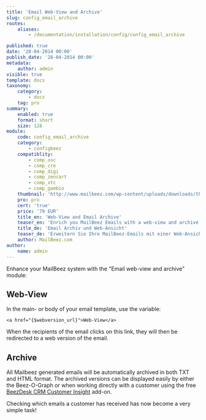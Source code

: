 ```yaml
---
title: 'Email Web-View and Archive'
slug: config_email_archive
routes:
    aliases:
        - /documentation/installation/config/config_email_archive

published: true
date: '28-04-2014 00:00'
publish_date: '28-04-2014 00:00'
metadata:
    author: admin
visible: true
template: docs
taxonomy:
    category:
        - docs
    tag: pro
summary:
    enabled: true
    format: short
    size: 128
module:
    code: config_email_archive
    category:
        - configbeez
    compatiblity:
        - comp_osc
        - comp_cre
        - comp_digi
        - comp_zencart
        - comp_xtc
        - comp_gambio
    thumbnail: 'http://www.mailbeez.com/wp-content/uploads/downloads/thumbnails/2014/04/icon_32.png'
    pro: pro
    cert: 'true'
    price: '79 EUR'
    title_en: 'Web-View and Email Archive'
    teaser_en: 'Enrich you MailBeez Emails with a web-view and archive them'
    title_de: 'Email Archiv und Web-Ansicht'
    teaser_de: 'Erweitern Sie Ihre MailBeez-Emails mit einer Web-Ansicht und archivieren Sie diese.'
    author: MailBeez.com
author:
    name: admin
---
```


Enhance your MailBeez system with the "Email web-view and archive" module:

## Web-View

In the main- or body of your email template, use the variable:

```
<a href="{$webversion_url}">Web-View</a>
```


 When the recipients of the email clicks on this link, they will then be redirected to a web version of the email.

## Archive

All Mailbeez generated emails will be automatically archived in both TXT and HTML format. The archived versions can be displayed easily by either the Beez-O-Graph or when working directly with a customer using the free [BeezDesk CRM Customer Insight](/documentation/configbeez/config_customer_insight/) add-on. 

Checking which emails a customer has received has now become a very simple task!


